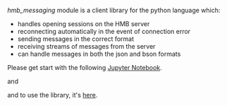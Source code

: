 *hmb_messaging* module is a client library for the python language which:
* handles opening sessions on the HMB server
* reconnecting automatically in the event of connection error
* sending messages in the correct format
* receiving streams of messages from the server
* can handle messages in both the json and bson formats

Please get start with the following [Jupyter Notebook](https://github.com/EMSC-CSEM/HMB-Tutorial/blob/master/hmb_tutorial.ipynb).

and

and to use the library, it's [here](https://github.com/EMSC-CSEM/HMB-Tutorial/blob/master/hmb_messaging.py).

